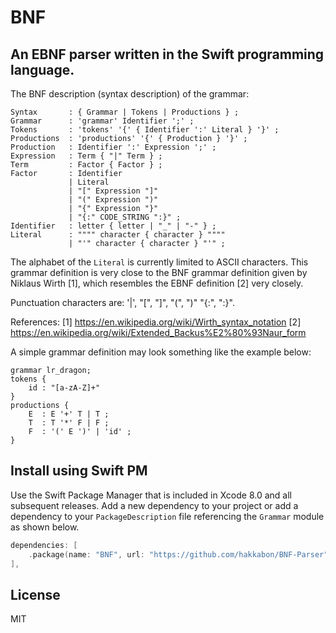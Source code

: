 # BNF
## An EBNF parser written in the Swift programming language.

The BNF description (syntax description) of the grammar:
```
Syntax       : { Grammar | Tokens | Productions } ;
Grammar      : 'grammar' Identifier ';' ;
Tokens       : 'tokens' '{' { Identifier ':' Literal } '}' ;
Productions  : 'productions' '{' { Production } '}' ;
Production   : Identifier ':' Expression ';' ;
Expression   : Term { "|" Term } ;
Term         : Factor { Factor } ;
Factor       : Identifier
             | Literal
             | "[" Expression "]"
             | "(" Expression ")"
             | "{" Expression "}"
             | "{:" CODE_STRING ":}" ;
Identifier   : letter { letter | "_" | "-" } ;
Literal      : """" character { character } """"
             | "'" character { character } "'" ;
```
The alphabet of the `Literal` is currently limited to ASCII characters.
This grammar definition is very close to the BNF grammar definition given
by Niklaus Wirth [1], which resembles the EBNF definition [2] very closely.

Punctuation characters are: '|', "[", "]", "(", ")" "{:", ":}".

References:
[1] https://en.wikipedia.org/wiki/Wirth_syntax_notation
[2] https://en.wikipedia.org/wiki/Extended_Backus%E2%80%93Naur_form

A simple grammar definition may look something like the example below:

```
grammar lr_dragon;
tokens {
    id : "[a-zA-Z]+"
}
productions {
    E  : E '+' T | T ;
    T  : T '*' F | F ;
    F  : '(' E ')' | 'id' ;
}
```
## Install using Swift PM
Use the Swift Package Manager that is included in Xcode 8.0 and all subsequent releases. Add a new dependency to your 
project or add a dependency to your `PackageDescription` file referencing the `Grammar` module as shown below. 
  
```swift
dependencies: [
    .package(name: "BNF", url: "https://github.com/hakkabon/BNF-Parser", from: "1.0.1"),
],
```

## License
MIT
